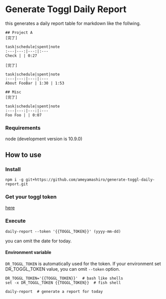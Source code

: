 # Generate Toggl Daily Report

this generates a daily report table for markdown like the follwing.

```
## Project A
[完了]

task|schedule|spent|note
:---|---:|---:|:---
Check | | 0:27

[完了]

task|schedule|spent|note
:---|---:|---:|:---
About FooBar | 1:30 | 1:53

## Misc
[完了]

task|schedule|spent|note
:---|---:|---:|:---
Foo Foo | | 0:07
```

### Requirements

node (development version is 10.9.0)

## How to use

### Install

```
npm i -g git+https://github.com/ameyamashiro/generate-toggl-daily-report.git
```

### Get your toggl token

[here](https://toggl.com/app/profile)

### Execute

```
daily-report --token '{{TOGGL_TOKEN}}' (yyyy-mm-dd)
```

you can omit the date for today.

#### Environment variable

`DR_TOGGL_TOKEN` is automatically used for the token.
If your environment set DR_TOGGL_TOKEN value, you can omit `--token` option.

```
DR_TOGGL_TOKEN='{{TOGGL_TOKEN}}'  # bash like shells
set -x DR_TOGGL_TOKEN {{TOGGL_TOKEN}}  # fish shell

daily-report  # generate a report for today
```
